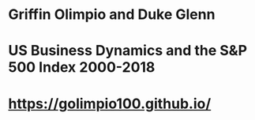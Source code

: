 # Griffin Olimpio and Duke Glenn
# US Business Dynamics and the S&P 500 Index 2000-2018
# https://golimpio100.github.io/


